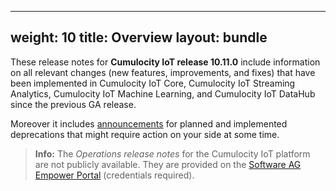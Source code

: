 
---
weight: 10
title: Overview
layout: bundle
---

These release notes for **Cumulocity IoT release 10.11.0** include information on all relevant changes (new features, improvements, and fixes) that have been implemented in Cumulocity IoT Core, Cumulocity IoT Streaming Analytics, Cumulocity IoT Machine Learning, and Cumulocity IoT DataHub since the previous GA release.

Moreover it includes [announcements](/release-10-11-0/announcements-10-11-0/) for planned and implemented deprecations that might require action on your side at some time.

>**Info:** The *Operations release notes* for the Cumulocity IoT platform are not publicly available. They are provided on the [Software AG Empower Portal](https://empower.softwareag.com/) (credentials required).

